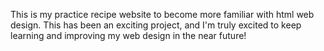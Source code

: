 This is my practice recipe website to become more familiar with html web design. This has been an exciting project, and I'm truly excited to keep learning and improving my web design in the near future!